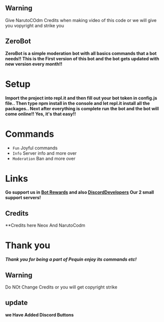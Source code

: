 ## Warning
Give NarutoCOdm Credits when making video of this code or we will give you vopyright and strike you

## ZeroBot
**ZeroBot is a simple moderation bot with all basics commands that a bot needs!! This is the First version of this bot and the bot gets updated with new version every month!!**

# Setup
**Import the project into repl.it and then fill out your bot token in config.js file.. Then type npm install in the console and let repl.it install all the packages..
Next after everything is complete run the bot and the bot will come online!! Yes, it's that easy!!**

# Commands 
* `Fun` Joyful commands
* `Info` Server info and more over
* `Moderation` Ban and more over

# Links
**Go support us in [Bot Rewards](https://discord.gg/cARF3Dg3) and also [DiscordDevelopers](https://discord.gg/xVsADN2K) Our 2 small support servers!**

## Credits
**Credits here
Neox And NarutoCodm

# Thank you
***Thank you for being a part of Pequin enjoy its commands etc!***

## Warning
Do NOt Change Credits or you will get copyright strike

## update 
**we Have Added Discord Buttons**

